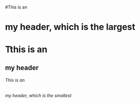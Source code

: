  #This is an <h1> my header, which is the largest 
 # Tthis is an <h2> my header
 ###### This is an <H6> my header, which is the smallest
